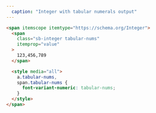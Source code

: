 ```yaml
---
  caption: "Integer with tabular numerals output"
---
```


<!-- markdownlint-disable MD041 -->
<!-- dprint-ignore -->
```html
<span itemscope itemtype="https://schema.org/Integer">
  <span
    class="sb-integer tabular-nums"
    itemprop="value"
  >
    123,456,789
  </span>

  <style media="all">
    a.tabular-nums,
    span.tabular-nums {
      font-variant-numeric: tabular-nums;
    }
  </style>
</span>
```
